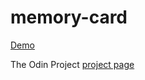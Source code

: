 # memory-card

[Demo](https://maksimoreo.github.io/memory-card/)

The Odin Project [project page](https://www.theodinproject.com/courses/javascript/lessons/memory-card)
